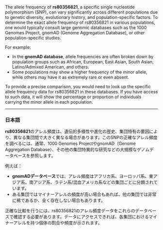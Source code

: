 The allele frequency of **rs80356821**, a specific single nucleotide polymorphism (SNP), can vary significantly across different populations due to genetic diversity, evolutionary history, and population-specific factors. To determine the exact allele frequency of rs80356821 in various populations, one would typically consult large genomic databases such as the 1000 Genomes Project, gnomAD (Genome Aggregation Database), or other population-specific studies.

For example:
- In the **gnomAD database**, allele frequencies are often broken down by population groups such as African, European, East Asian, South Asian, Latino/Admixed American, and others.
- Some populations may show a higher frequency of the minor allele, while others may have it as extremely rare or even absent.

To provide a precise comparison, you would need to look up the specific allele frequency data for rs80356821 in these databases. If you have access to such data, it will show the percentage or proportion of individuals carrying the minor allele in each population.

---

### 日本語
**rs80356821**のアレル頻度は、遺伝的多様性や進化の歴史、集団特有の要因により、異なる集団間で大きく異なる場合があります。このSNPの正確なアレル頻度を調べるには、通常、1000 Genomes ProjectやgnomAD（Genome Aggregation Database）、その他の集団特異的な研究などの大規模なゲノムデータベースを参照します。

例えば：
- **gnomADデータベース**では、アレル頻度はアフリカ系、ヨーロッパ系、東アジア系、南アジア系、ラテン系/混血アメリカ系などの集団ごとに分類されています。
- ある集団ではマイナーアレルの頻度が高い場合もあれば、他の集団では非常に稀であるか、全く存在しない場合もあります。

正確な比較を行うには、rs80356821のアレル頻度データをこれらのデータベースで確認する必要があります。データにアクセスできれば、各集団におけるマイナーアレルを持つ個体の割合や頻度が示されます。